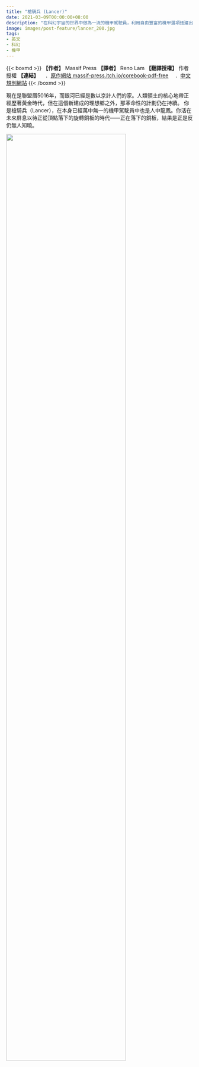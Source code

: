 ```yaml
---
title: "槍騎兵 (Lancer)"
date: 2021-03-09T00:00:00+08:00
description: "在科幻宇宙的世界中做為一流的機甲駕駛員，利用自由豐富的機甲選項搭建出屬於你自己的機甲，闖蕩出屬於你自己的故事吧。"
image: images/post-feature/lancer_200.jpg
tags: 
- 英文
- 科幻
- 機甲
---
```

{{< boxmd >}}
**【作者】** Massif Press
**【譯者】** Reno Lam
**【翻譯授權】** 作者授權
**【連結】**
　．[原作網站 massif-press.itch.io/corebook-pdf-free](https://massif-press.itch.io/corebook-pdf-free)
　．[中文規則網站](https://reno-lam.github.io/Lancer-Free-Version/)
{{< /boxmd >}}

現在是聯盟曆5016年，而銀河已經是數以京計人們的家。人類領土的核心地帶正經歷著黃金時代，但在這個新建成的理想鄉之外，那革命性的計劃仍在持續。
你是槍騎兵（Lancer），在本身已經萬中無一的機甲駕駛員中也是人中龍鳳。你活在未來屏息以待正從頂點落下的旋轉銅板的時代——正在落下的銅板，結果是正是反仍無人知曉。

<img src="https://reno-lam.github.io/Lancer-Free-Version/img/Cover.jpg" width="80%">